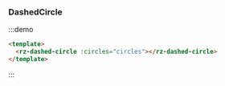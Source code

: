 ### DashedCircle
<script>
export default {
  data(){
    return {
      circles:[]
    }
  },
  mounted() {
    this.circles = [
      {
        id: 1,
        data:[]
      }
    ]
  }
}
</script>
:::demo
```html
<template>
  <rz-dashed-circle :circles="circles"></rz-dashed-circle>
</template>
```
:::